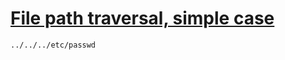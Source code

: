 # [File path traversal, simple case](https://portswigger.net/web-security/file-path-traversal/lab-simple)

    ../../../etc/passwd

